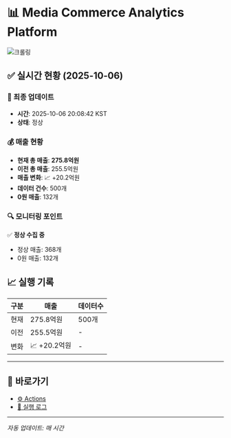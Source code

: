 # 📊 Media Commerce Analytics Platform

![크롤링](https://img.shields.io/badge/크롤링-정상-green)

## ✅ 실시간 현황 (2025-10-06)

### 📍 최종 업데이트
- **시간**: 2025-10-06 20:08:42 KST
- **상태**: 정상

### 💰 매출 현황
- **현재 총 매출**: **275.8억원**
- **이전 총 매출**: 255.5억원
- **매출 변화**: 📈 +20.2억원
- **데이터 건수**: 500개
- **0원 매출**: 132개

### 🔍 모니터링 포인트

✅ **정상 수집 중**
- 정상 매출: 368개
- 0원 매출: 132개


## 📈 실행 기록

| 구분 | 매출 | 데이터수 |
|------|------|----------|
| 현재 | 275.8억원 | 500개 |
| 이전 | 255.5억원 | - |
| 변화 | 📈 +20.2억원 | - |

---

## 🔗 바로가기

- [⚙️ Actions](../../actions)
- [📝 실행 로그](../../actions/workflows/daily_scraping.yml)

---

*자동 업데이트: 매 시간*
